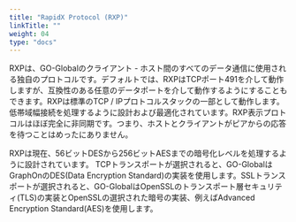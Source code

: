 ```yaml
---
title: "RapidX Protocol (RXP)"
linkTitle: ""
weight: 04
type: "docs"
---
```

RXPは、GO-Globalのクライアント - ホスト間のすべてのデータ通信に使用される独自のプロトコルです。デフォルトでは、RXPはTCPポート491を介して動作しますが、互換性のある任意のデータポートを介して動作するようにすることもできます。RXPは標準のTCP / IPプロトコルスタックの一部として動作します。低帯域幅接続を処理するように設計および最適化されています。RXP表示プロトコルはほぼ完全に非同期です。つまり、ホストとクライアントがピアからの応答を待つことはめったにありません。

RXPは現在、56ビットDESから256ビットAESまでの暗号化レベルを処理するように設計されています。 TCPトランスポートが選択されると、GO-GlobalはGraphOnのDES(Data Encryption Standard)の実装を使用します。SSLトランスポートが選択されると、GO-GlobalはOpenSSLのトランスポート層セキュリティ(TLS)の実装とOpenSSLの選択された暗号の実装、例えばAdvanced Encryption Standard(AES)を使用します。
